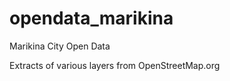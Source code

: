 opendata_marikina
=================

Marikina City Open Data

Extracts of various layers from OpenStreetMap.org
